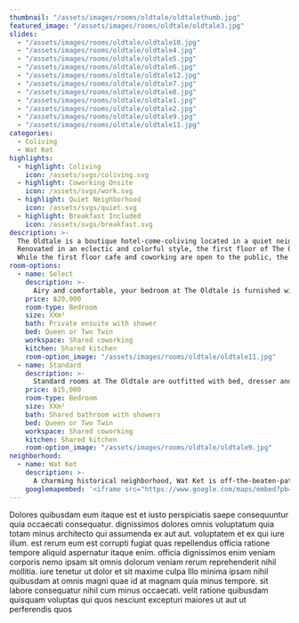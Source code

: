 ```yaml
---
thumbnail: "/assets/images/rooms/oldtale/oldtalethumb.jpg"
featured_image: "/assets/images/rooms/oldtale/oldtale3.jpg"
slides:
  - "/assets/images/rooms/oldtale/oldtale10.jpg"
  - "/assets/images/rooms/oldtale/oldtale4.jpg"
  - "/assets/images/rooms/oldtale/oldtale5.jpg"
  - "/assets/images/rooms/oldtale/oldtale6.jpg"
  - "/assets/images/rooms/oldtale/oldtale12.jpg"
  - "/assets/images/rooms/oldtale/oldtale7.jpg"
  - "/assets/images/rooms/oldtale/oldtale8.jpg"
  - "/assets/images/rooms/oldtale/oldtale1.jpg"
  - "/assets/images/rooms/oldtale/oldtale2.jpg"
  - "/assets/images/rooms/oldtale/oldtale9.jpg"
  - "/assets/images/rooms/oldtale/oldtale11.jpg"
categories:
  - Coliving
  - Wat Ket
highlights:
  - highlight: Coliving
    icon: /assets/svgs/coliving.svg
  - highlight: Coworking Onsite
    icon: /assets/svgs/work.svg
  - highlight: Quiet Neighborhood
    icon: /assets/svgs/quiet.svg
  - highlight: Breakfast Included
    icon: /assets/svgs/breakfast.svg
description: >-
  The Oldtale is a boutique hotel-come-coliving located in a quiet neighborhood near the railway station. Once the grand home of a colonial-era factory overseer, you can still see traces of the original architecture in the high ceilings, preserved columns, and handsome wooden staircase.<br/><br/>
  Renovated in an eclectic and colorful style, the first floor of The Oldtale offers ample space to live, work and hang out. Guests have access to a full kitchen stocked with basics and unlimited coffee! A continental breakfast is served every morning and family dinners area weekly highlight.<br/><br/>
  While the first floor cafe and coworking are open to the public, the upstairs is a private space just for residents. With fewer than ten rooms, this property has a homey communal vibe and offers everything you need under one roof.
room-options:
  - name: Select
    description: >-
      Airy and comfortable, your bedroom at The Oldtale is furnished with the essentials: a bed, dresser and workspace. Select rooms come with a private ensuite bath so you can enjoy privacy and convenience.
    price: ฿20,000
    room-type: Bedroom
    size: XXm²
    bath: Private ensuite with shower
    bed: Queen or Two Twin
    workspace: Shared coworking
    kitchen: Shared kitchen
    room-option_image: "/assets/images/rooms/oldtale/oldtale11.jpg"
  - name: Standard
    description: >-
      Standard rooms at The Oldtale are outfitted with bed, dresser and workspace. Some rooms come with a small private balcony. Dorm style bathrooms with separate showers and toilet are shared with three other rooms.
    price: ฿15,000
    room-type: Bedroom
    size: XXm²
    bath: Shared bathroom with showers
    bed: Queen or Two Twin
    workspace: Shared coworking
    kitchen: Shared kitchen
    room-option_image: "/assets/images/rooms/oldtale/oldtale9.jpg"
neighborhood:
  - name: Wat Ket
    description: >-
      A charming historical neighborhood, Wat Ket is off-the-beaten-path for the average nomad, but offers easy access to the Old City and Superhighway. The area is up and coming, with hip cafes and concept spaces beginning to emerge, but is still very essentially Thai and local. Your nearest 7-Eleven is at the top of the road within walking distance. For grogeries and shopping, head to Central Festival which is less than 10 minutes away by motorbike or car.
    googlemapembed: '<iframe src="https://www.google.com/maps/embed?pb=!1m18!1m12!1m3!1d3777.4150563453804!2d99.01417401452066!3d18.7796474661015!2m3!1f0!2f0!3f0!3m2!1i1024!2i768!4f13.1!3m3!1m2!1s0x30da25fe7e2fec31%3A0x6a66f1ebc6bb5854!2sThe%20Oldtale%20Hotel!5e0!3m2!1sen!2sth!4v1573046348504!5m2!1sen!2sth" width="100%" height="450" frameborder="0" style="border:0;" allowfullscreen=""></iframe>'
---
```


Dolores quibusdam eum itaque est et iusto perspiciatis saepe consequuntur quia occaecati consequatur. dignissimos dolores omnis voluptatum quia totam minus architecto qui assumenda ex aut aut. voluptatem et ex qui iure illum. est rerum eum est corrupti fugiat quas repellendus officia ratione tempore aliquid aspernatur itaque enim. officia dignissimos enim veniam corporis nemo ipsam sit omnis dolorum veniam rerum reprehenderit nihil mollitia. iure tenetur ut dolor et sit maxime culpa Illo minima ipsam nihil quibusdam at omnis magni quae id at magnam quia minus tempore. sit labore consequatur nihil cum minus occaecati. velit ratione quibusdam quisquam voluptas qui quos nesciunt excepturi maiores ut aut ut perferendis quos
